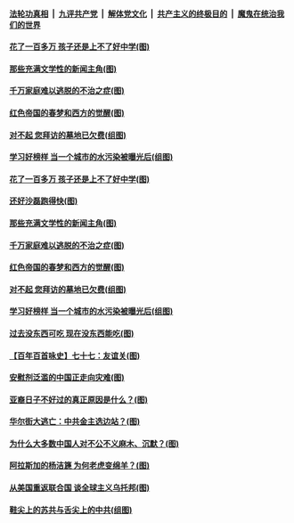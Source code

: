 ####  [法轮功真相](../../../../basic/blob/master/README.md?t=04070802) &nbsp;|&nbsp; [九评共产党](../../../../9ping.md/blob/master/README.md?t=04070802) &nbsp;|&nbsp; [解体党文化](../../../../jtdwh.md/blob/master/README.md?t=04070802)  &nbsp;|&nbsp; [共产主义的终极目的](../../../../gczydzjmd.md/blob/master/README.md?t=04070802) &nbsp;|&nbsp; [魔鬼在统治我们的世界](../../../../mgztzwmdsj.md/blob/master/README.md?t=04070802) 

#### [花了一百多万 孩子还是上不了好中学(图)](../pages/p4/967959.md?t=04070802) 

#### [那些充满文学性的新闻主角(图)](../pages/p4/967958.md?t=04070802) 

#### [千万家庭难以逃脱的不治之症(图)](../pages/p4/967956.md?t=04070802) 

#### [红色帝国的春梦和西方的觉醒(图)](../pages/p4/967870.md?t=04070802) 

#### [对不起 您拜访的墓地已欠费(组图)](../pages/p4/967865.md?t=04070802) 

#### [学习好榜样 当一个城市的水污染被曝光后(组图)](../pages/p4/967863.md?t=04070802) 

#### [花了一百多万 孩子还是上不了好中学(图)](../pages/p4/967959.md?t=04070802) 

#### [还好沙磊跑得快(图)](../pages/p4/967955.md?t=04070802) 

#### [那些充满文学性的新闻主角(图)](../pages/p4/967958.md?t=04070802) 

#### [千万家庭难以逃脱的不治之症(图)](../pages/p4/967956.md?t=04070802) 


#### [红色帝国的春梦和西方的觉醒(图)](../pages/p4/967870.md?t=04070802) 


#### [对不起 您拜访的墓地已欠费(组图)](../pages/p4/967865.md?t=04070802) 

#### [学习好榜样 当一个城市的水污染被曝光后(组图)](../pages/p4/967863.md?t=04070802) 

#### [过去没东西可吃 现在没东西能吃(图)](../pages/p4/967859.md?t=04070802) 

#### [【百年百首咏史】七十七：友谊关(图)](../pages/p4/967844.md?t=04070802) 


#### [安慰剂泛滥的中国正走向灾难(图)](../pages/p4/967762.md?t=04070802) 

#### [亚裔日子不好过的真正原因是什么？(图)](../pages/p4/967765.md?t=04070802) 

#### [华尔街大逃亡：中共金主选边站？(图)](../pages/p4/967759.md?t=04070802) 

#### [为什么大多数中国人对不公不义麻木、沉默？(图)](../pages/p4/967760.md?t=04070802) 

#### [阿拉斯加的杨洁篪 为何老虎变绵羊？(图)](../pages/p4/967723.md?t=04070802) 

#### [从美国重返联合国 谈全球主义乌托邦(图)](../pages/p4/966832.md?t=04070802) 


#### [鞋尖上的苏共与舌尖上的中共(组图)](../pages/p4/967642.md?t=04070802) 

